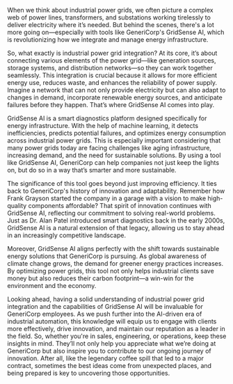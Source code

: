 When we think about industrial power grids, we often picture a complex web of power lines, transformers, and substations working tirelessly to deliver electricity where it’s needed. But behind the scenes, there's a lot more going on—especially with tools like GeneriCorp's GridSense AI, which is revolutionizing how we integrate and manage energy infrastructure.

So, what exactly is industrial power grid integration? At its core, it’s about connecting various elements of the power grid—like generation sources, storage systems, and distribution networks—so they can work together seamlessly. This integration is crucial because it allows for more efficient energy use, reduces waste, and enhances the reliability of power supply. Imagine a network that can not only provide electricity but can also adapt to changes in demand, incorporate renewable energy sources, and anticipate failures before they happen. That’s where GridSense AI comes into play.

GridSense AI is a smart diagnostics platform designed specifically for energy infrastructure. With the help of machine learning, it detects inefficiencies, predicts potential failures, and optimizes energy consumption across industrial power grids. This is especially important considering that many power grids today are facing challenges like aging infrastructure, increasing demand, and the need for sustainable solutions. By using a tool like GridSense AI, GeneriCorp can help companies not just keep the lights on, but do so in a way that’s smarter and more sustainable.

The significance of this tool goes beyond just improving efficiency. It ties back to GeneriCorp's history of innovation and adaptability. Remember how Frank Grayson started the company in a garage with a vision to make high-quality components affordable? That spirit of innovation continues with GridSense AI, reflecting our commitment to solving real-world problems. Just as Dr. Alan Patel introduced smart diagnostics back in the early 2000s, GridSense AI is a natural extension of that legacy, allowing us to stay ahead in an increasingly competitive landscape.

Moreover, GridSense AI aligns perfectly with the shift towards sustainable energy solutions that GeneriCorp is pursuing. As global awareness of climate change grows, the demand for greener energy practices increases. By optimizing power grids, this tool not only helps industrial clients save money but also reduces their carbon footprint—a win-win for the environment and the economy.

Looking ahead, having a solid understanding of industrial power grid integration and the capabilities of GridSense AI will be invaluable for GeneriCorp employees. As we push further into the AI-driven era of industrial automation, this knowledge will equip us to engage with clients more effectively, drive innovation, and maintain our reputation as a leader in the field. So, whether you're in sales, engineering, or operations, keep these insights in mind. They’ll not only help you appreciate what we’re doing at GeneriCorp but also inspire you to contribute to our ongoing journey of innovation. After all, like the legendary coffee spill that led to a major contract, sometimes the best ideas come from unexpected places, and being prepared is key to uncovering those opportunities.